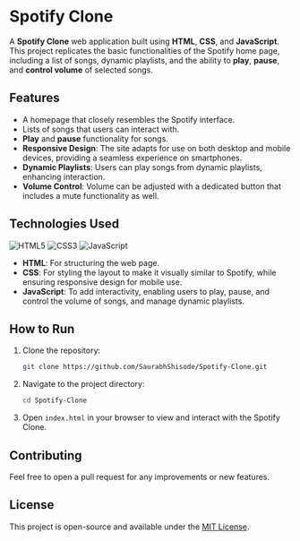 # Spotify Clone

A **Spotify Clone** web application built using **HTML**, **CSS**, and **JavaScript**. This project replicates the basic functionalities of the Spotify home page, including a list of songs, dynamic playlists, and the ability to **play**, **pause**, and **control volume** of selected songs.

## Features
- A homepage that closely resembles the Spotify interface.
- Lists of songs that users can interact with.
- **Play** and **pause** functionality for songs.
- **Responsive Design**: The site adapts for use on both desktop and mobile devices, providing a seamless experience on smartphones.
- **Dynamic Playlists**: Users can play songs from dynamic playlists, enhancing interaction.
- **Volume Control**: Volume can be adjusted with a dedicated button that includes a mute functionality as well.

## Technologies Used
![HTML5](https://img.shields.io/badge/HTML5-E34F26?style=for-the-badge&logo=html5&logoColor=white)
![CSS3](https://img.shields.io/badge/CSS3-1572B6?style=for-the-badge&logo=css3&logoColor=white)
![JavaScript](https://img.shields.io/badge/JavaScript-F7DF1E?style=for-the-badge&logo=javascript&logoColor=black)

- **HTML**: For structuring the web page.
- **CSS**: For styling the layout to make it visually similar to Spotify, while ensuring responsive design for mobile use.
- **JavaScript**: To add interactivity, enabling users to play, pause, and control the volume of songs, and manage dynamic playlists.

## How to Run
1. Clone the repository:

   ```bash
   git clone https://github.com/SaurabhShisode/Spotify-Clone.git

2. Navigate to the project directory:

    ```bash
    cd Spotify-Clone
    ```

3. Open `index.html` in your browser to view and interact with the Spotify Clone.

## Contributing

Feel free to open a pull request for any improvements or new features.

## License

This project is open-source and available under the [MIT License](./LICENSE).

